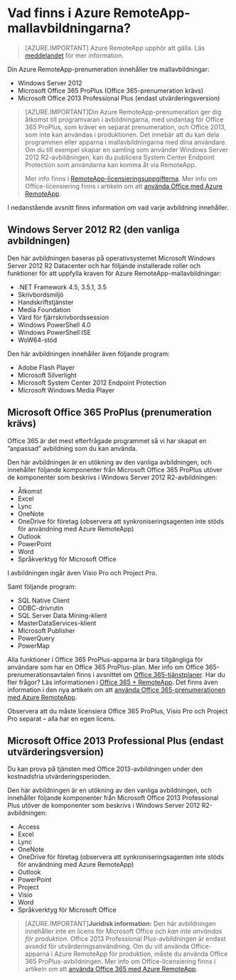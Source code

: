 <properties
    pageTitle="Vad finns i Azure RemoteApp-mallavbildningarna? | Microsoft Azure"
    description="Läs mer om mallavbildningarna som ingår i Azure RemoteApp."
    services="remoteapp"
    documentationCenter=""
    authors="lizap"
    manager="mbaldwin" />

<tags
    ms.service="remoteapp"
    ms.workload="compute"
    ms.tgt_pltfrm="na"
    ms.devlang="na"
    ms.topic="get-started-article"
    ms.date="08/15/2016"
    ms.author="elizapo" />

# Vad finns i Azure RemoteApp-mallavbildningarna?

> [AZURE.IMPORTANT]
> Azure RemoteApp upphör att gälla. Läs [meddelandet](https://go.microsoft.com/fwlink/?linkid=821148) för mer information.

Din Azure RemoteApp-prenumeration innehåller tre mallavbildningar:


- Windows Server 2012
- Microsoft Office 365 ProPlus (Office 365-prenumeration krävs)
- Microsoft Office 2013 Professional Plus (endast utvärderingsversion)

> [AZURE.IMPORTANT]Din Azure RemoteApp-prenumeration ger dig åtkomst till programvaran i avbildningarna, med undantag för Office 365 ProPlus, som kräver en separat prenumeration, och Office 2013, som inte kan användas i produktionen. Det innebär att du kan dela programmen eller apparna i mallavbildningarna med dina användare. Om du till exempel skapar en samling som använder Windows Server 2012 R2-avbildningen, kan du publicera System Center Endpoint Protection som användarna kan komma åt via RemoteApp.
>
> Mer info finns i [RemoteApp-licensieringsuppgifterna](remoteapp-licensing.md). Mer info om Office-licensiering finns i artikeln om att [använda Office med Azure RemoteApp](remoteapp-o365.md).

I nedanstående avsnitt finns information om vad varje avbildning innehåller.

## Windows Server 2012 R2 (den vanliga avbildningen)
Den här avbildningen baseras på operativsystemet Microsoft Windows Server 2012 R2 Datacenter och har följande installerade roller och funktioner för att uppfylla kraven för Azure RemoteApp-mallavbildningar:


- .NET Framework 4.5, 3.5.1, 3.5
- Skrivbordsmiljö
- Handskriftstjänster
- Media Foundation
- Värd för fjärrskrivbordssession
- Windows PowerShell 4.0
- Windows PowerShell ISE
- WoW64-stöd

Den här avbildningen innehåller även följande program:

- Adobe Flash Player
- Microsoft Silverlight
- Microsoft System Center 2012 Endpoint Protection
- Microsoft Windows Media Player


## Microsoft Office 365 ProPlus (prenumeration krävs)
Office 365 är det mest efterfrågade programmet så vi har skapat en ”anpassad” avbildning som du kan använda.

Den här avbildningen är en utökning av den vanliga avbildningen, och innehåller följande komponenter från Microsoft Office 365 ProPlus utöver de komponenter som beskrivs i Windows Server 2012 R2-avbildningen:


- Åtkomst
- Excel
- Lync
- OneNote
- OneDrive för företag (observera att synkroniseringsagenten inte stöds för användning med Azure RemoteApp)
- Outlook
- PowerPoint
- Word
- Språkverktyg för Microsoft Office

I avbildningen ingår även Visio Pro och Project Pro.

Samt följande program:

- SQL Native Client
- ODBC-drivrutin
- SQL Server Data Mining-klient
- MasterDataServices-klient
- Microsoft Publisher
- PowerQuery
- PowerMap


Alla funktioner i Office 365 ProPlus-apparna är bara tillgängliga för användare som har en Office 365 ProPlus-plan. Mer info om Office 365-prenumerationsavtalen finns i avsnittet om [Office 365-tjänstplaner](http://technet.microsoft.com/library/office-365-plan-options.aspx). Har du fler frågor? Läs informationen i [Office 365 + RemoteApp](remoteapp-o365.md). Det finns även information i den nya artikeln om att [använda Office 365-prenumerationen med Azure RemoteApp](remoteapp-officesubscription.md).

Observera att du måste licensiera Office 365 ProPlus, Visio Pro och Project Pro separat – alla har en egen licens.

## Microsoft Office 2013 Professional Plus (endast utvärderingsversion)
Du kan prova på tjänsten med Office 2013-avbildningen under den kostnadsfria utvärderingsperioden.

Den här avbildningen är en utökning av den vanliga avbildningen, och innehåller följande komponenter från Microsoft Office 2013 Professional Plus utöver de komponenter som beskrivs i Windows Server 2012 R2-avbildningen:


- Access
- Excel
- Lync
- OneNote
- OneDrive för företag (observera att synkroniseringsagenten inte stöds för användning med Azure RemoteApp)
- Outlook
- PowerPoint
- Project
- Visio
- Word
- Språkverktyg för Microsoft Office

> [AZURE.IMPORTANT]**Juridisk information:** Den här avbildningen innehåller inte en licens för Microsoft Office och *kan inte användas för produktion*. Office 2013 Professional Plus-avbildningen är endast avsedd för utvärderingsanvändning. Om du vill använda Office-apparna i Azure RemoteApp för produktion, måste du använda Office 365 ProPlus-avbildningen. Mer info om Office-licensiering finns i artikeln om att [använda Office 365 med Azure RemoteApp](remoteapp-o365.md).



<!--HONumber=sep16_HO1-->


